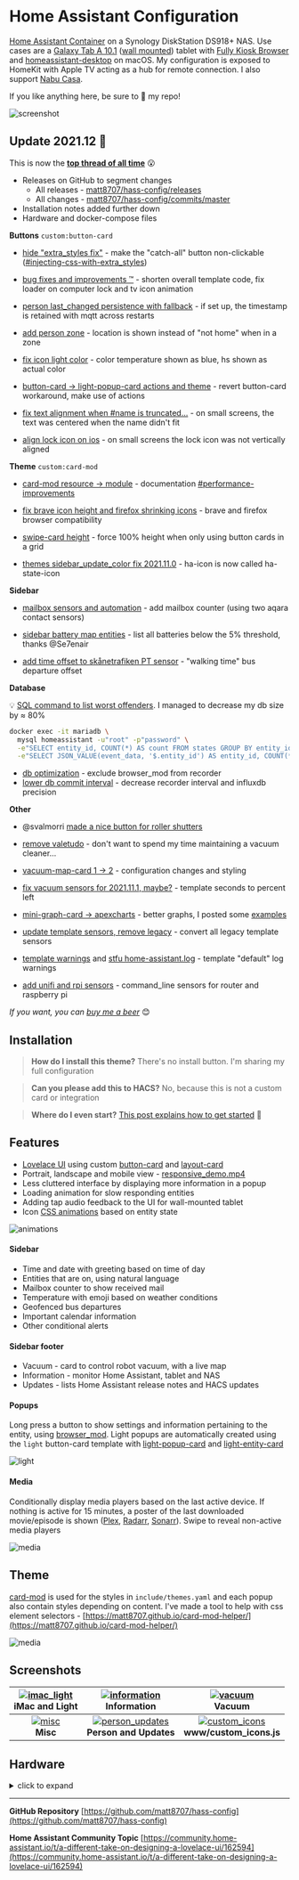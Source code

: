 # Home Assistant Configuration

[Home Assistant Container](https://www.home-assistant.io/installation/#compare-installation-methods) on a Synology DiskStation DS918+ NAS. Use cases are a [Galaxy Tab A 10.1](https://www.samsung.com/us/mobile/tablets/galaxy-tab-a/galaxy-tab-a-10-1-2019-32gb-black-wi-fi-sm-t510nzkaxar/) ([wall mounted](https://www.durable.eu/information-and-presentation/tablet-holder/wall-mounted-tablet-holder/tablet-holder-wall.html)) tablet with [Fully Kiosk Browser](https://www.ozerov.de/fully-kiosk-browser/) and [homeassistant-desktop](https://github.com/mrvnklm/homeassistant-desktop) on macOS. My configuration is exposed to HomeKit with Apple TV acting as a hub for remote connection. I also support [Nabu Casa](https://www.nabucasa.com/).

If you like anything here, be sure to :star2: my repo!

![screenshot](https://raw.githubusercontent.com/matt8707/hass-config/master/www/img/screenshot.png)


## Update 2021.12 🎁

This is now the **[top thread of all time](https://community.home-assistant.io/top?period=all)** 😮

* Releases on GitHub to segment changes
  * All releases - [matt8707/hass-config/releases](https://github.com/matt8707/hass-config/releases)
  * All changes - [matt8707/hass-config/commits/master](https://github.com/matt8707/hass-config/commits/master)
* Installation notes added further down
* Hardware and docker-compose files


**Buttons** `custom:button-card`

* [hide "extra_styles fix"](https://github.com/matt8707/hass-config/commit/c560bded8288bcfbb15b1c019475efa8d81de3bf) - make the "catch-all" button non-clickable ([#injecting-css-with-extra_styles](https://github.com/custom-cards/button-card#injecting-css-with-extra_styles))

* [bug fixes and improvements ™](https://github.com/matt8707/hass-config/commit/f9a16d2b5781873b2191d74e3c475447b9d00fe0) - shorten overall template code, fix loader on computer lock and tv icon animation

* [person last_changed persistence with fallback](https://github.com/matt8707/hass-config/commit/9738395788e5ee66f40fc50b47a604713172171f) - if set up, the timestamp is retained with mqtt across restarts

* [add person zone](https://github.com/matt8707/hass-config/commit/9e8e53a52d820a9b5af49a0a1eb72ef1848f71a5) - location is shown instead of "not home" when in a zone

* [fix icon light color](https://github.com/matt8707/hass-config/commit/b0b5e624a213390ad889c7d2b89eae931e2218f5) - color temperature shown as blue, hs shown as actual color

* [button-card → light-popup-card actions and theme](https://github.com/matt8707/hass-config/commit/b87f6d243bcf79cc069f254fb01fc4a2e1b35b1c) - revert button-card workaround, make use of actions

* [fix text alignment when #name is truncated...](https://github.com/matt8707/hass-config/commit/661623655ac7ed4a1360c21e3181397ac684ba51) - on small screens, the text was centered when the name didn't fit

* [align lock icon on ios](https://github.com/matt8707/hass-config/commit/ad72f73886c279ca25a54a9b1e187eb5333b2ca7) - on small screens the lock icon was not vertically aligned


**Theme** `custom:card-mod`

* [card-mod resource → module](https://github.com/matt8707/hass-config/commit/a14d5447a908b5f2098bad94dc8017b27466e9bb) - documentation [#performance-improvements](https://github.com/thomasloven/lovelace-card-mod#performance-improvements)

* [fix brave icon height and firefox shrinking icons](https://github.com/matt8707/hass-config/commit/895ec555087dfc67b0671af391f8943c7ee38af2) - brave and firefox browser compatibility

* [swipe-card height](https://github.com/matt8707/hass-config/commit/f9ad21c8b0314781ee3d5fabc9684f08fe978a08) - force 100% height when only using button cards in a grid

* [themes sidebar_update_color fix 2021.11.0](https://github.com/matt8707/hass-config/commit/8be2e4ad321f578347377e5685697ee977ccfa70) - ha-icon is now called ha-state-icon


**Sidebar**
* [mailbox sensors and automation](https://github.com/matt8707/hass-config/commit/95b4797f681fb3768a629f8442dafe5645fc9f1c) - add mailbox counter (using two aqara contact sensors)

* [sidebar battery map entities](https://github.com/matt8707/hass-config/commit/d9c8710fcd261475b91a2601f6ef66c9ab3d73e8) - list all batteries below the 5% threshold, thanks @Se7enair

* [add time offset to skånetrafiken PT sensor](https://github.com/matt8707/hass-config/commit/af5284a08dfa8be7a448c593d82a3ce877dfc8f5) - "walking time" bus departure offset


**Database**

💡 [SQL command to list worst offenders](https://community.home-assistant.io/t/how-to-reduce-your-database-size-and-extend-the-life-of-your-sd-card/205299/24). I managed to decrease my db size by ≈ 80%

```bash
docker exec -it mariadb \
  mysql homeassistant -u"root" -p"password" \
  -e"SELECT entity_id, COUNT(*) AS count FROM states GROUP BY entity_id ORDER BY COUNT(*) DESC LIMIT 10;" \
  -e"SELECT JSON_VALUE(event_data, '$.entity_id') AS entity_id, COUNT(*) AS count FROM events WHERE JSON_VALUE(event_data, '$.entity_id') IS NOT NULL GROUP BY JSON_VALUE(event_data, '$.entity_id') ORDER BY COUNT(*) DESC LIMIT 10;"
```

* [db optimization](https://github.com/matt8707/hass-config/commit/b37bcd983f03a9fa18b8a099f3903e1bb497ffa3) - exclude browser_mod from recorder
* [lower db commit interval](https://github.com/matt8707/hass-config/commit/3d4a6e95e49c1f4c77f39a269f52eb8efa74edb2) - decrease recorder interval and influxdb precision


**Other**

* @svalmorri [made a nice button for roller shutters](https://community.home-assistant.io/t/a-different-take-on-designing-a-lovelace-ui/162594/2062)

* [remove valetudo](https://github.com/matt8707/hass-config/commit/2484e724f06b6e61b133c322dd0e7a14cfcd8e9b) - don't want to spend my time maintaining a vacuum cleaner...

* [vacuum-map-card 1 → 2](https://github.com/matt8707/hass-config/commit/d58b510a570a8e878fb47a5c0f6d662f1602187a) - configuration changes and styling

* [fix vacuum sensors for 2021.11.1, maybe?](https://github.com/matt8707/hass-config/commit/ac1c5c14e9db5ea00c9e88922cb10ca76e21d7da) - template seconds to percent left

* [mini-graph-card → apexcharts](https://github.com/matt8707/hass-config/commit/37156817c59e181451114c2531730b6e0fac088c) - better graphs, I posted some [examples](https://community.home-assistant.io/t/apexcharts-card-a-highly-customizable-graph-card/272877/1240)

* [update template sensors, remove legacy](https://github.com/matt8707/hass-config/commit/bdc4c9b135f51f6e4cad4916f3adb3a9f522709a) - convert all legacy template sensors

* [template warnings](https://github.com/matt8707/hass-config/commit/8b14c9cb13d9d225380111d892795defbe87f207) and [stfu home-assistant.log](https://github.com/matt8707/hass-config/commit/d2653664937600a199fc001b5e65488d7ffde88a) - template "default" log warnings

* [add unifi and rpi sensors](https://github.com/matt8707/hass-config/commit/fb76db22fa4dd03bb96f332a3e230c7e4841736a) - command_line sensors for router and raspberry pi


*If you want, you can [buy me a beer](https://www.buymeacoffee.com/matt8707)* :blush:


## Installation

> **How do I install this theme?**
> There's no install button. I'm sharing my full configuration

> **Can you please add this to HACS?**
> No, because this is not a custom card or integration

> **Where do I even start?**
> [This post explains how to get started](https://community.home-assistant.io/t/a-different-take-on-designing-a-lovelace-ui/162594/1717) :tada:


## Features

* [Lovelace UI](https://www.home-assistant.io/lovelace/) using custom [button-card](https://github.com/custom-cards/button-card) and [layout-card](https://github.com/thomasloven/lovelace-layout-card)
* Portrait, landscape and mobile view - [responsive_demo.mp4](https://user-images.githubusercontent.com/36163594/120789256-ad825000-c531-11eb-97c2-18904c48efdd.mp4)
* Less cluttered interface by displaying more information in a popup
* Loading animation for slow responding entities
* Adding tap audio feedback to the UI for wall-mounted tablet
* Icon [CSS animations](https://www.w3schools.com/css/css3_animations.asp) based on entity state

![animations](https://raw.githubusercontent.com/matt8707/hass-config/master/www/img/animations.gif)


#### Sidebar

* Time and date with greeting based on time of day
* Entities that are on, using natural language
* Mailbox counter to show received mail
* Temperature with emoji based on weather conditions
* Geofenced bus departures
* Important calendar information
* Other conditional alerts


#### Sidebar footer

* Vacuum - card to control robot vacuum, with a live map
* Information - monitor Home Assistant, tablet and NAS
* Updates - lists Home Assistant release notes and HACS updates

#### Popups

Long press a button to show settings and information pertaining to the entity, using [browser_mod](https://github.com/thomasloven/hass-browser_mod). Light popups are automatically created using the `light` button-card template with [light-popup-card](https://github.com/DBuit/light-popup-card) and [light-entity-card](https://github.com/ljmerza/light-entity-card)

![light](https://raw.githubusercontent.com/matt8707/hass-config/master/www/img/light.gif)


#### Media

Conditionally display media players based on the last active device. If nothing is active for 15 minutes, a poster of the last downloaded movie/episode is shown ([Plex](https://github.com/plexinc/pms-docker), [Radarr](https://github.com/Radarr/Radarr), [Sonarr](https://github.com/Sonarr/Sonarr)). Swipe to reveal non-active media players

![media](https://raw.githubusercontent.com/matt8707/hass-config/master/www/img/media.gif)


## Theme

[card-mod](https://github.com/thomasloven/lovelace-card-mod) is used for the styles in `include/themes.yaml` and each popup also contain styles depending on content.
I've made a tool to help with css element selectors - [https://matt8707.github.io/card-mod-helper/](https://matt8707.github.io/card-mod-helper/)

![media](https://raw.githubusercontent.com/matt8707/hass-config/master/www/img/cardmod_helper.png)


## Screenshots

| [![imac_light](https://raw.githubusercontent.com/matt8707/hass-config/master/www/img/info_light_2.png)](https://raw.githubusercontent.com/matt8707/hass-config/master/www/img/info_light_2.png)<br>iMac and Light | [![information](https://raw.githubusercontent.com/matt8707/hass-config/master/www/img/info_2.png)](https://raw.githubusercontent.com/matt8707/hass-config/master/www/img/info_2.png)<br>Information | [![vacuum](https://raw.githubusercontent.com/matt8707/hass-config/master/www/img/vacuum_2.png)](https://raw.githubusercontent.com/matt8707/hass-config/master/www/img/vacuum_2.png)<br>Vacuum |
|:---:|:---:|:---:|
| [![misc](https://raw.githubusercontent.com/matt8707/hass-config/master/www/img/misc_2.png)](https://raw.githubusercontent.com/matt8707/hass-config/master/www/img/misc_2.png)<br>**Misc** | [![person_updates](https://raw.githubusercontent.com/matt8707/hass-config/master/www/img/tracker_updates.png)](https://raw.githubusercontent.com/matt8707/hass-config/master/www/img/tracker_updates.png)<br>**Person and Updates** | [![custom_icons](https://raw.githubusercontent.com/matt8707/hass-config/master/www/img/custom_icons.png)](https://raw.githubusercontent.com/matt8707/hass-config/master/www/img/custom_icons.png)<br>**www/custom_icons.js** |


## Hardware

<details>
<summary>click to expand</summary>

| Vendor | Product | Integration | Description |
|---|---|---|---|
| Ubiquiti | UniFi Dream Machine | [unifi](https://www.home-assistant.io/integrations/unifi/) | Router, controller, switch and access point |
| Synology | DiskStation DS918+ | [synology_dsm](https://www.home-assistant.io/integrations/synology_dsm/) | 4x4TB NAS - [matt8707/docker-compose-dsm](https://github.com/matt8707/docker-compose-dsm) |
| Raspberry | Pi 3 Model B+ | [shell_command](https://www.home-assistant.io/integrations/shell_command/) | Bluetooth communication - [matt8707/docker-compose-rpi](https://github.com/matt8707/docker-compose-rpi) |
| Samsung | Galaxy Tab A SM-T510 | [custom](https://github.com/cgarwood/homeassistant-fullykiosk) | Wall mounted tablet in hallway by the front door |
| Philips | Hue | [hue](https://www.home-assistant.io/integrations/hue/) | Bridge, 15 bulbs, 3 motion sensors, 2 dimmer switches |
| Apple | iMac | [shell_command](https://www.home-assistant.io/integrations/shell_command/) | All-in-one desktop computer |
| SwitchBot | SwitchBot Bot | [custom](https://github.com/fphammerle/switchbot-mqtt) | Bluetooth device that mechanically turns on my computer |
| Xiaomi | Mi Roborock S50 | [xiaomi_miio](https://www.home-assistant.io/integrations/xiaomi_miio/) | Robot vacuum with lidar -  [xiaomi-cloud-map-extractor](https://github.com/PiotrMachowski/Home-Assistant-custom-components-Xiaomi-Cloud-Map-Extractor) |
| Broadlink | RM4 Pro, HTS2 cable | [broadlink](https://www.home-assistant.io/integrations/broadlink/) | Infrared transmitter for AC unit with temp/humidity sensor |
| Gosund | SP112 | [esphome](https://www.home-assistant.io/integrations/esphome/) | 3x tuya wifi plugs with power monitoring, flashed with ESPHome |
| Belkin | WeMo | [wemo](https://www.home-assistant.io/integrations/wemo/) | 2x wifi plugs and 1x motion sensor |
| Google | Nest Mini | [cast](https://www.home-assistant.io/integrations/cast/) | Not really used, Google sent me one |
| Deltaco | SH-P01 | [tuya](https://www.home-assistant.io/integrations/tuya/) | Cheap wifi plug for balcony LED lights |
| Phoscon | ConBee II | [custom](https://github.com/Koenkk/zigbee2mqtt) | Zigbee USB gateway using zigbee2mqtt |
| Xiaomi | Aqara MCCGQ11LM | [mqtt](https://www.home-assistant.io/integrations/mqtt/) | 3x zigbee door/window contact sensors |
| Apple | TV 4K | [apple_tv](https://www.home-assistant.io/integrations/apple_tv/) | 2x set-top-boxes that streams content from Plex |
| Sony | Bravia KDL-55W905A | [braviatv](https://www.home-assistant.io/integrations/braviatv/) | 2013 mid-range 55" 1080p 3D TV |
| Samsung | UE50RU6025KXXC | [custom](https://github.com/ollo69/ha-samsungtv-smart) | 2019 low-range 50" 4K HDR TV |
| Sony | PlayStation 5 | [custom](https://github.com/dhleong/playactor) | Game console - State, sleep and wake [#ps5 thread](https://community.home-assistant.io/t/playstation-5-command-line-sensor-help-command-failed-empty-json/256275/60) |
| Apple | iPhone X | [ios](https://www.home-assistant.io/integrations/ios/) | Home Assistant Companion App for iOS |

*Note: I do not recommend "Belkin WeMo" or "Deltaco SH-P01"*

</details>

---

**GitHub Repository**
[https://github.com/matt8707/hass-config](https://github.com/matt8707/hass-config)

**Home Assistant Community Topic**
[https://community.home-assistant.io/t/a-different-take-on-designing-a-lovelace-ui/162594](https://community.home-assistant.io/t/a-different-take-on-designing-a-lovelace-ui/162594)
